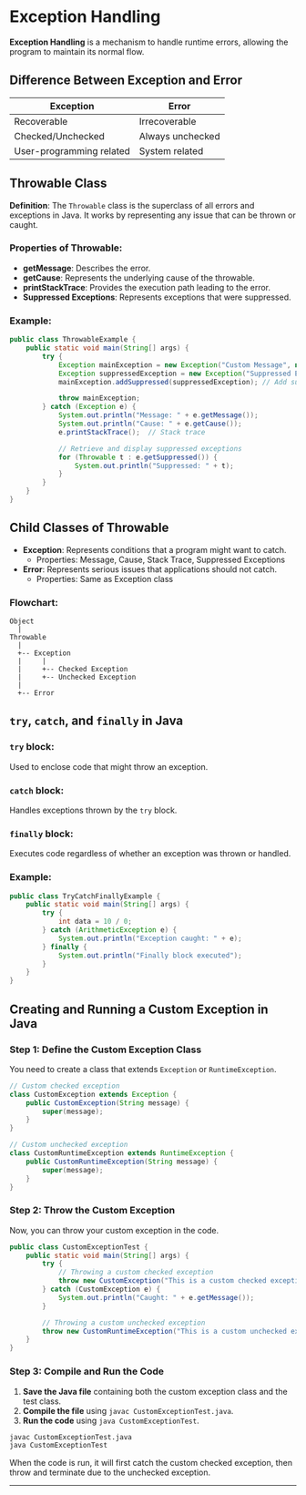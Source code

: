 
# Exception Handling
**Exception Handling** is a mechanism to handle runtime errors, allowing the program to maintain its normal flow.

## Difference Between Exception and Error

| Exception       | Error           |
|-----------------|-----------------|
| Recoverable     | Irrecoverable   |
| Checked/Unchecked | Always unchecked |
| User-programming related | System related  |

## Throwable Class

**Definition**: The `Throwable` class is the superclass of all errors and exceptions in Java. It works by representing any issue that can be thrown or caught.

### Properties of Throwable:
- **getMessage**: Describes the error.
- **getCause**: Represents the underlying cause of the throwable.
- **printStackTrace**: Provides the execution path leading to the error.
- **Suppressed Exceptions**: Represents exceptions that were suppressed.

### Example:
```java
public class ThrowableExample {
    public static void main(String[] args) {
        try {
            Exception mainException = new Exception("Custom Message", new Throwable("Cause of Exception"));
            Exception suppressedException = new Exception("Suppressed Exception");
            mainException.addSuppressed(suppressedException); // Add suppressed exception

            throw mainException;
        } catch (Exception e) {
            System.out.println("Message: " + e.getMessage());
            System.out.println("Cause: " + e.getCause());
            e.printStackTrace();  // Stack trace

            // Retrieve and display suppressed exceptions
            for (Throwable t : e.getSuppressed()) {
                System.out.println("Suppressed: " + t);
            }
        }
    }
}

```

## Child Classes of Throwable

- **Exception**: Represents conditions that a program might want to catch.
    - Properties: Message, Cause, Stack Trace, Suppressed Exceptions
- **Error**: Represents serious issues that applications should not catch.
    - Properties: Same as Exception class

### Flowchart:
```
Object
  |
Throwable
  |
  +-- Exception
  |     |
  |     +-- Checked Exception
  |     +-- Unchecked Exception
  |
  +-- Error
```

## `try`, `catch`, and `finally` in Java

### `try` block:
Used to enclose code that might throw an exception.

### `catch` block:
Handles exceptions thrown by the `try` block.

### `finally` block:
Executes code regardless of whether an exception was thrown or handled.

### Example:
```java
public class TryCatchFinallyExample {
    public static void main(String[] args) {
        try {
            int data = 10 / 0;
        } catch (ArithmeticException e) {
            System.out.println("Exception caught: " + e);
        } finally {
            System.out.println("Finally block executed");
        }
    }
}
```

## Creating and Running a Custom Exception in Java

### Step 1: Define the Custom Exception Class
You need to create a class that extends `Exception` or `RuntimeException`.

```java
// Custom checked exception
class CustomException extends Exception {
    public CustomException(String message) {
        super(message);
    }
}

// Custom unchecked exception
class CustomRuntimeException extends RuntimeException {
    public CustomRuntimeException(String message) {
        super(message);
    }
}
```

### Step 2: Throw the Custom Exception
Now, you can throw your custom exception in the code.

```java
public class CustomExceptionTest {
    public static void main(String[] args) {
        try {
            // Throwing a custom checked exception
            throw new CustomException("This is a custom checked exception");
        } catch (CustomException e) {
            System.out.println("Caught: " + e.getMessage());
        }

        // Throwing a custom unchecked exception
        throw new CustomRuntimeException("This is a custom unchecked exception");
    }
}
```

### Step 3: Compile and Run the Code
1. **Save the Java file** containing both the custom exception class and the test class.
2. **Compile the file** using `javac CustomExceptionTest.java`.
3. **Run the code** using `java CustomExceptionTest`.

```bash
javac CustomExceptionTest.java
java CustomExceptionTest
```

When the code is run, it will first catch the custom checked exception, then throw and terminate due to the unchecked exception.

---